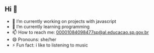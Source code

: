 ## Hi 🧚

- 🔭 I’m currently working on projects with javascript
- 🌱 I’m currently learning programming
- 📫 How to reach me: 00001084098477sp@al.educacao.sp.gov.br
- 😄 Pronouns: she/her
- ⚡ Fun fact: i like to listening to music


